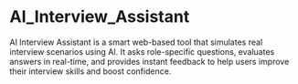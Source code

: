 # AI_Interview_Assistant
AI Interview Assistant is a smart web-based tool that simulates real interview scenarios using AI. It asks role-specific questions, evaluates answers in real-time, and provides instant feedback to help users improve their interview skills and boost confidence.
